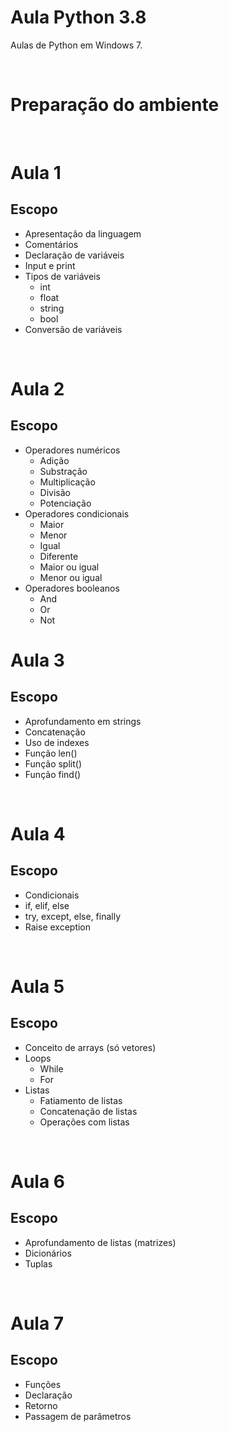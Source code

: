 # Aula Python 3.8
Aulas de Python em Windows 7.

<br>

# Preparação do ambiente

<br>

# Aula 1
## Escopo
- Apresentação da linguagem
- Comentários
- Declaração de variáveis
- Input e print
- Tipos de variáveis
    - int
    - float
    - string
    - bool
- Conversão de variáveis

<br>

# Aula 2
## Escopo
- Operadores numéricos
    - Adição
    - Substração
    - Multiplicação
    - Divisão
    - Potenciação
- Operadores condicionais
    - Maior
    - Menor
    - Igual
    - Diferente
    - Maior ou igual
    - Menor ou igual
- Operadores booleanos
    - And
    - Or
    - Not

# Aula 3
## Escopo
- Aprofundamento em strings
- Concatenação
- Uso de indexes
- Função len()
- Função split()
- Função find()

<br>

# Aula 4
## Escopo
- Condicionais
- if, elif, else
- try, except, else, finally
- Raise exception
<br>

# Aula 5
## Escopo
- Conceito de arrays (só vetores)
- Loops
    - While
    - For
- Listas
    - Fatiamento de listas
    - Concatenação de listas
    - Operações com listas

<br>

# Aula 6
## Escopo
- Aprofundamento de listas (matrizes)
- Dicionários
- Tuplas

<br>

# Aula 7
## Escopo
- Funções
- Declaração
- Retorno
- Passagem de parâmetros